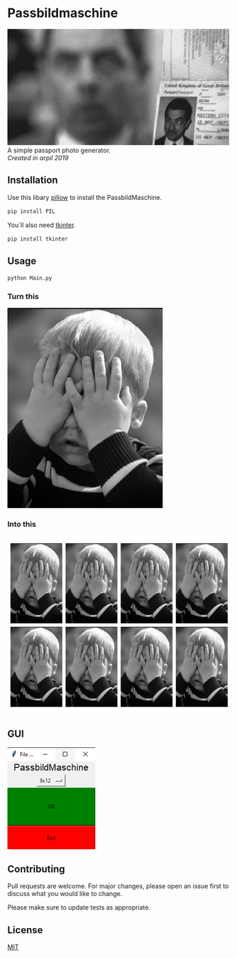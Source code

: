 # Passbildmaschine
![](https://github.com/Domepo/PassbildMaschine/blob/master/img/giphy.gif)<br>
A simple passport photo generator.<br>
*Created in arpil 2019*<br>

## Installation

Use this libary [pillow](https://pillow.readthedocs.io/en/stable/) to install the PassbildMaschine.

```bash
pip install PIL
```
You`ll also need [tkinter](https://docs.python.org/3/library/tkinter.html).
```bash
pip install tkinter
```
## Usage

```python
python Main.py
```
### Turn this
<img src="https://github.com/Domepo/PassbildMaschine/blob/master/img/symbole.jpg" alt="https://pixabay.com/de/photos/portrait-kind-h%C3%A4nde-verstecken-317041/" width="350" height="450"><br>
### Into this
<img src="https://github.com/Domepo/PassbildMaschine/blob/master/img/8photos.png" alt="https://pixabay.com/de/photos/portrait-kind-h%C3%A4nde-verstecken-317041/" width="600" height="400"><br>
## GUI

![](https://github.com/Domepo/PassbildMaschine/blob/master/img/tkinter.PNG)
## Contributing
Pull requests are welcome. For major changes, please open an issue first to discuss what you would like to change.

Please make sure to update tests as appropriate.

## License
[MIT](https://choosealicense.com/licenses/mit/)
